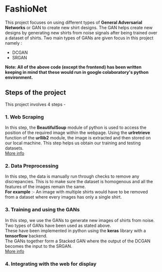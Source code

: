 # FashioNet
This project focuses on using different types of **General Adversarial Networks** or GAN to create new shirt designs. The GAN helps create new designs by generating new shirts from noise signals after being trained over a dataset of shirts. Two main types of GANs are given focus in this project namely :
- DCGAN
- SRGAN

**Note: All of the above code (except the frontend) has been written keeping in mind that these would run in google colaboratory's python environment.**

## Steps of the project
This project involves 4 steps -

### 1. Web Scraping
In this step, the **BeautifulSoup** module of python is used to access the position of the required image within the webpage. Using the **urlretrieve** function of the **urllib2** module, the image is extracted and then stored on our local machine. This step helps us obtain our training and testing datasets.\
[More info](./web-scraping)

### 2. Data Preprocessing
In this step, the data is manually run through checks to remove any discrepancies. This is to make sure the dataset is homogenous and all the features of the images remain the same.\
**For example** :- An image with multiple shirts would have to be removed from a dataset where every images has only a single shirt.

### 3. Training and using the GANs
In this step, we use the GANs to generate new images of shirts from noise. Two types of GANs have been used as stated above.\
These have been implemented in python using the **keras** library with a **tensorflow** backend.\
The GANs together form a Stacked GAN where the output of the DCGAN becomes the input to the SRGAN.\
[More info](./app/app/server)

### 4. Integrating with the web for display
